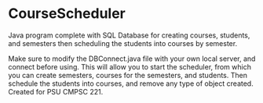 # CourseScheduler
Java program complete with SQL Database for creating courses, students, and semesters then scheduling the students into courses by semester. 

Make sure to modify the DBConnect.java file with your own local server, and connect before using. This will allow you to start the scheduler, from which you can create
semesters, courses for the semesters, and students. Then schedule the students into courses, and remove any type of object created. Created for PSU CMPSC 221. 
